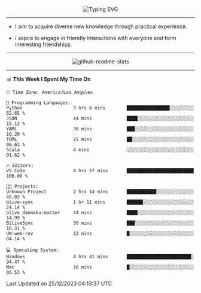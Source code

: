 <p align="center">
  <img src="https://readme-typing-svg.demolab.com?font=Fira+Code&weight=500&size=32&duration=2500&pause=1600&center=true&vCenter=true&random=false&width=1024&height=64&lines=Hi+there+%F0%9F%91%8B;I'm+delighted+you+could+make+it+here+%F0%9F%8E%89;I'm+Harry%2C+a+college+student+still+finding+my+way" alt="Typing SVG" />
</p>


---


- I aim to acquire diverse new knowledge through practical experience.

- I aspire to engage in friendly interactions with everyone and form interesting friendships.


---


<p align="center">
  <img src="https://github-readme-stats.vercel.app/api?username=Harry-Jing&show_icons=true" alt="github-readme-stats"/>
</p>


---

<!--START_SECTION:waka-->
📊 **This Week I Spent My Time On** 

```text
🕑︎ Time Zone: America/Los_Angeles

💬 Programming Languages: 
Python                   3 hrs 6 mins        ████████████████░░░░░░░░░   62.65 % 
JSON                     44 mins             ████░░░░░░░░░░░░░░░░░░░░░   15.12 % 
YAML                     30 mins             ███░░░░░░░░░░░░░░░░░░░░░░   10.20 % 
TOML                     25 mins             ██░░░░░░░░░░░░░░░░░░░░░░░   08.63 % 
Scala                    4 mins              ░░░░░░░░░░░░░░░░░░░░░░░░░   01.62 % 

🔥 Editors: 
VS Code                  4 hrs 57 mins       █████████████████████████   100.00 % 

🐱‍💻 Projects: 
Unknown Project          2 hrs 14 mins       ███████████░░░░░░░░░░░░░░   45.03 % 
blive-sync               1 hr 11 mins        ██████░░░░░░░░░░░░░░░░░░░   24.14 % 
blive_danmaku-master     44 mins             ████░░░░░░░░░░░░░░░░░░░░░   14.99 % 
BiliveSync               30 mins             ███░░░░░░░░░░░░░░░░░░░░░░   10.31 % 
UW-web-rev               12 mins             █░░░░░░░░░░░░░░░░░░░░░░░░   04.14 % 

💻 Operating System: 
Windows                  4 hrs 41 mins       ████████████████████████░   94.47 % 
Mac                      16 mins             █░░░░░░░░░░░░░░░░░░░░░░░░   05.53 % 
```


 Last Updated on 25/12/2023 04:13:37 UTC
<!--END_SECTION:waka-->
